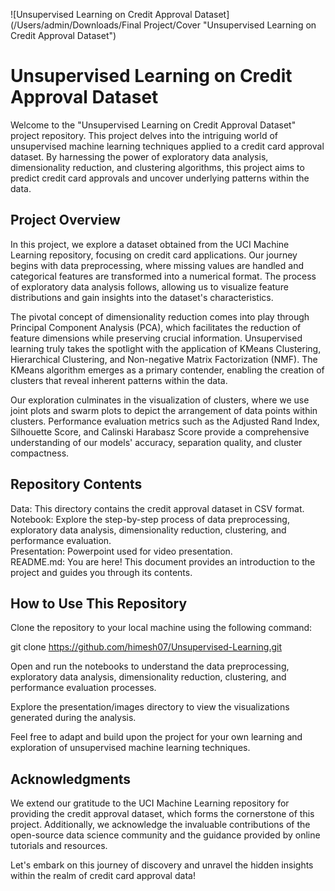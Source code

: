 ![Unsupervised Learning on Credit Approval Dataset](/Users/admin/Downloads/Final Project/Cover "Unsupervised Learning on Credit Approval Dataset")

# Unsupervised Learning on Credit Approval Dataset
Welcome to the "Unsupervised Learning on Credit Approval Dataset" project repository. This project delves into the intriguing world of unsupervised machine learning techniques applied to a credit card approval dataset. By harnessing the power of exploratory data analysis, dimensionality reduction, and clustering algorithms, this project aims to predict credit card approvals and uncover underlying patterns within the data.

## Project Overview
In this project, we explore a dataset obtained from the UCI Machine Learning repository, focusing on credit card applications. Our journey begins with data preprocessing, where missing values are handled and categorical features are transformed into a numerical format. The process of exploratory data analysis follows, allowing us to visualize feature distributions and gain insights into the dataset's characteristics.

The pivotal concept of dimensionality reduction comes into play through Principal Component Analysis (PCA), which facilitates the reduction of feature dimensions while preserving crucial information. Unsupervised learning truly takes the spotlight with the application of KMeans Clustering, Hierarchical Clustering, and Non-negative Matrix Factorization (NMF). The KMeans algorithm emerges as a primary contender, enabling the creation of clusters that reveal inherent patterns within the data.

Our exploration culminates in the visualization of clusters, where we use joint plots and swarm plots to depict the arrangement of data points within clusters. Performance evaluation metrics such as the Adjusted Rand Index, Silhouette Score, and Calinski Harabasz Score provide a comprehensive understanding of our models' accuracy, separation quality, and cluster compactness.

## Repository Contents
Data: 
This directory contains the credit approval dataset in CSV format.<br>
Notebook: 
Explore the step-by-step process of data preprocessing, exploratory data analysis, dimensionality reduction, clustering, and performance evaluation.<br>
Presentation: 
Powerpoint used for video presentation.<br>
README.md:
You are here! This document provides an introduction to the project and guides you through its contents.

## How to Use This Repository
Clone the repository to your local machine using the following command:

git clone https://github.com/himesh07/Unsupervised-Learning.git

Open and run the notebooks to understand the data preprocessing, exploratory data analysis, dimensionality reduction, clustering, and performance evaluation processes.

Explore the presentation/images directory to view the visualizations generated during the analysis.

Feel free to adapt and build upon the project for your own learning and exploration of unsupervised machine learning techniques.

## Acknowledgments
We extend our gratitude to the UCI Machine Learning repository for providing the credit approval dataset, which forms the cornerstone of this project. Additionally, we acknowledge the invaluable contributions of the open-source data science community and the guidance provided by online tutorials and resources.

Let's embark on this journey of discovery and unravel the hidden insights within the realm of credit card approval data!
